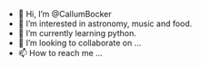 - 👋 Hi, I’m @CallumBocker
- 👀 I’m interested in astronomy, music and food.
- 🌱 I’m currently learning python.
- 💞️ I’m looking to collaborate on ...
- 📫 How to reach me ...

<!---
CallumBocker/CallumBocker is a ✨ special ✨ repository because its `README.md` (this file) appears on your GitHub profile.
You can click the Preview link to take a look at your changes.
--->
